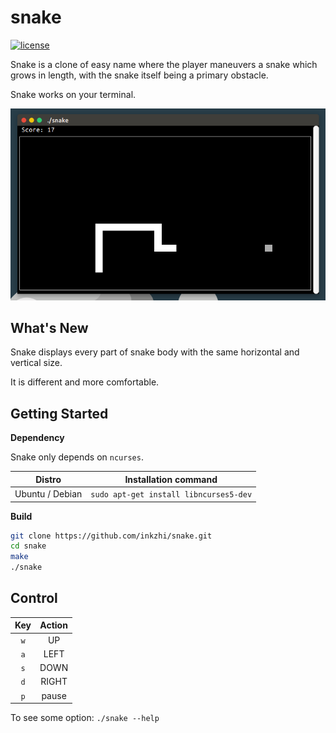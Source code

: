 # snake

[![license](https://img.shields.io/github/license/invzhi/snake.svg)](LICENSE)

Snake is a clone of easy name where the player maneuvers a snake which grows in length, with the snake itself being a primary obstacle. 

Snake works on your terminal.

![screenshot](screenshots/screenshot.png)

## What's New

Snake displays every part of snake body with the same horizontal and vertical size.

It is different and more comfortable.

## Getting Started

__Dependency__

Snake only depends on `ncurses`.

|     Distro      |          Installation command          |
| :-------------: | :------------------------------------: |
| Ubuntu / Debian | `sudo apt-get install libncurses5-dev` |

__Build__

```bash
git clone https://github.com/inkzhi/snake.git
cd snake
make
./snake
```

## Control

| Key  | Action |
| :--: | :----: |
| `w`  |   UP   |
| `a`  |  LEFT  |
| `s`  |  DOWN  |
| `d`  | RIGHT  |
| `p`  | pause  |

To see some option: `./snake --help`